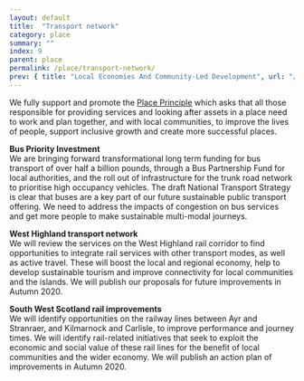 ```yaml
---
layout: default
title:  "Transport network"
category: place
summary: ""
index: 9
parent: place
permalink: /place/transport-network/
prev: { title: "Local Economies And Community-Led Development", url: "/place/local-economies/" }
---
```


We fully support and promote the [Place Principle](https://www.gov.scot/publications/place-principle-introduction/) which asks that all those responsible for providing services and looking after assets in a place need to work and plan together, and with local communities, to improve the lives of people, support inclusive growth and create more successful places.  

**Bus Priority Investment**  
We are bringing forward transformational long term funding for bus transport of over half a billion pounds, through a Bus Partnership Fund for local authorities, and the roll out of infrastructure for the trunk road network to prioritise high occupancy vehicles.  The draft National Transport Strategy is clear that buses are a key part of our future sustainable public transport offering. We need to address the impacts of congestion on bus services and get more people to make sustainable multi-modal journeys.  

**West Highland transport network**  
We will review the services on the West Highland rail corridor to find opportunities to integrate rail services with other transport modes, as well as active travel. These will boost the local and regional economy, help to develop sustainable tourism and improve connectivity for local communities and the islands. We will publish our proposals for future improvements in Autumn 2020.  

**South West Scotland rail improvements**  
We will identify opportunities on the railway lines between Ayr and Stranraer, and Kilmarnock and Carlisle, to improve performance and journey times. We will identify rail-related initiatives that seek to exploit the economic and social value of these rail lines for the benefit of local communities and the wider economy. We will publish an action plan of improvements in Autumn 2020.  
